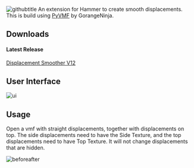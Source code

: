 ![githubtitle](https://user-images.githubusercontent.com/61150608/161160660-aa4bf0b2-6f26-4ee9-81e7-f51fc71a2338.png)
An extension for Hammer to create smooth displacements.
This is build using [PyVMF](https://github.com/GorangeNinja/PyVMF) by GorangeNinja.

## Downloads

#### Latest Release
[Displacement Smoother V12](https://github.com/Gerb-24/displacement-smoother/releases/latest)

## User Interface
![ui](https://user-images.githubusercontent.com/61150608/161161169-1cf4c495-e37a-4720-bbbb-5a65c283bc0c.png)

## Usage
Open a vmf with straight displacements, together with displacements on top.
The side displacements need to have the Side Texture, and the top displacements need to have Top Texture.
It will not change displacements that are hidden.

![beforeafter](https://user-images.githubusercontent.com/61150608/161161548-2bbb6ae9-95a9-4101-942b-78800a4773f5.png)

